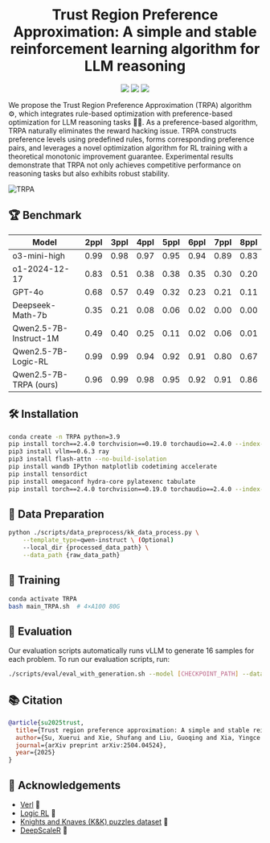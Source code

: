 <div align="center">

# Trust Region Preference Approximation: A simple and stable reinforcement learning algorithm for LLM reasoning

<a href="https://arxiv.org/abs/2504.04524"><img src="https://img.shields.io/badge/📝-Paper-blue"></a>
<a href="https://github.com/XueruiSu/Trust-Region-Preference-Approximation/blob/main/LICENSE"><img src="https://img.shields.io/github/license/XueruiSu/Trust-Region-Preference-Approximation"></a>
<a href="https://huggingface.co/Xuerui2312/DeepSeek-R1-Distill-Qwen-7B-TRPA-DeepScaleR-verl0326"><img src="https://img.shields.io/badge/🤗-HuggingFace-orange"></a>

</div>


We propose the Trust Region Preference Approximation (TRPA) algorithm ⚙️, which integrates rule-based optimization with preference-based optimization for LLM reasoning tasks 🤖🧠. As a preference-based algorithm, TRPA naturally eliminates the reward hacking issue. TRPA constructs preference levels using predefined rules, forms corresponding preference pairs, and leverages a novel optimization algorithm for RL training with a theoretical monotonic improvement guarantee. Experimental results demonstrate that TRPA not only achieves competitive performance on reasoning tasks but also exhibits robust stability.

![TRPA](https://github.com/user-attachments/assets/7c975200-e618-4b1a-9e5e-e50ed1b9de7a)


## 🏆 Benchmark

<div align="center">
    
| Model                                                             | 2ppl | 3ppl | 4ppl | 5ppl | 6ppl | 7ppl | 8ppl |
|------------------------------------------------------------------------|------|------|------|------|------|------|------|
| o3-mini-high                | 0.99 | 0.98 | 0.97 | 0.95 | 0.94 | 0.89 | 0.83 |
| o1-2024-12-17               | 0.83 | 0.51 | 0.38 | 0.38 | 0.35 | 0.30 | 0.20 |
| GPT-4o                      | 0.68 | 0.57 | 0.49 | 0.32 | 0.23 | 0.21 | 0.11 |
| Deepseek-Math-7b            | 0.35 | 0.21 | 0.08 | 0.06 | 0.02 | 0.00 | 0.00 |
| Qwen2.5-7B-Instruct-1M      | 0.49 | 0.40 | 0.25 | 0.11 | 0.02 | 0.06 | 0.01 |
| Qwen2.5-7B-Logic-RL         | 0.99 | 0.99 | 0.94 | 0.92 | 0.91 | 0.80 | 0.67 |
| Qwen2.5-7B-TRPA (ours)      | 0.96 | 0.99 | 0.98 | 0.95 | 0.92 | 0.91 | 0.86 |

</div>

## 🛠️ Installation
```bash
conda create -n TRPA python=3.9
pip install torch==2.4.0 torchvision==0.19.0 torchaudio==2.4.0 --index-url https://download.pytorch.org/whl/cu121
pip3 install vllm==0.6.3 ray
pip3 install flash-attn --no-build-isolation
pip install wandb IPython matplotlib codetiming accelerate
pip install tensordict
pip install omegaconf hydra-core pylatexenc tabulate
pip install torch==2.4.0 torchvision==0.19.0 torchaudio==2.4.0 --index-url https://download.pytorch.org/whl/cu121
```

## 📝 Data Preparation
```bash
python ./scripts/data_preprocess/kk_data_process.py \
    --template_type=qwen-instruct \ (Optional)
    --local_dir {processed_data_path} \
    --data_path {raw_data_path}
```

## 🦾 Training
```bash
conda activate TRPA
bash main_TRPA.sh  # 4×A100 80G
```

## 🤖 Evaluation

Our evaluation scripts automatically runs vLLM to generate 16 samples for each problem. To run our evaluation scripts, run:
```bash
./scripts/eval/eval_with_generation.sh --model [CHECKPOINT_PATH] --datasets [DATASET1] [DATASET2] --output-dir [OUTPUT_DIR]
```

## 📚 Citation
```bibtex
@article{su2025trust,
  title={Trust region preference approximation: A simple and stable reinforcement learning algorithm for llm reasoning},
  author={Su, Xuerui and Xie, Shufang and Liu, Guoqing and Xia, Yingce and Luo, Renqian and Jin, Peiran and Ma, Zhiming and Wang, Yue and Wang, Zun and Liu, Yuting},
  journal={arXiv preprint arXiv:2504.04524},
  year={2025}
}
```

## 📖 Acknowledgements
- [Verl](https://arxiv.org/abs/2409.19256) 🔗
- [Logic RL](https://arxiv.org/abs/2502.14768) 🔗
- [Knights and Knaves (K&K) puzzles dataset](https://arxiv.org/abs/2410.23123) 🔗
- [DeepScaleR](https://github.com/agentica-project/deepscaler) 🔗





